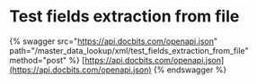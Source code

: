 # Test fields extraction from file

{% swagger src="https://api.docbits.com/openapi.json" path="/master_data_lookup/xml/test_fields_extraction_from_file" method="post" %}
[https://api.docbits.com/openapi.json](https://api.docbits.com/openapi.json)
{% endswagger %}

